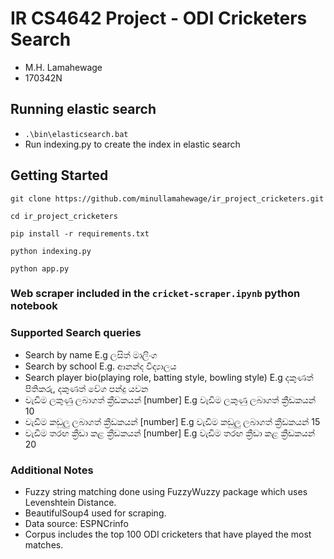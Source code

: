 # IR CS4642 Project - ODI Cricketers Search
- M.H. Lamahewage
- 170342N

## Running elastic search
- `.\bin\elasticsearch.bat`
- Run indexing.py to create the index in elastic search

## Getting Started

```commandline
git clone https://github.com/minullamahewage/ir_project_cricketers.git

cd ir_project_cricketers

pip install -r requirements.txt

python indexing.py

python app.py
```

### Web scraper included in the `cricket-scraper.ipynb` python notebook

### Supported Search queries
- Search by name E.g ලසිත් මාලිංග
- Search by school E.g. ආනන්ද විද්‍යාලය
- Search player bio(playing role, batting style, bowling style) E.g දකුණත් පිතිකරු, දකුණත් වේග පන්දු යවන
- වැඩිම ලකුණු ලබාගත් ක්‍රීඩකයන් [number] E.g වැඩිම ලකුණු ලබාගත් ක්‍රීඩකයන් 10
- වැඩිම කඩුලු ලබාගත් ක්‍රීඩකයන් [number] E.g වැඩිම කඩුලු ලබාගත් ක්‍රීඩකයන් 15
- වැඩිම තරඟ ක්‍රීඩා කළ ක්‍රීඩකයන් [number] E.g වැඩිම තරඟ ක්‍රීඩා කළ ක්‍රීඩකයන් 20


### Additional Notes
- Fuzzy string matching done using FuzzyWuzzy package which uses Levenshtein Distance.
- BeautifulSoup4 used for scraping.
- Data source: ESPNCrinfo
- Corpus includes the top 100 ODI cricketers that have played the most matches.